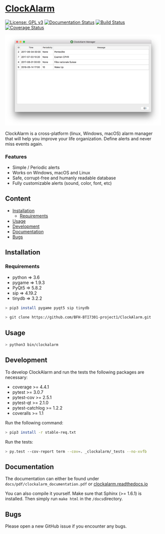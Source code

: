 # [ClockAlarm](https://github.com/BFH-BTI7301-project1/ClockAlarm)

[![License: GPL v3](https://img.shields.io/badge/License-GPL%20v3-blue.svg)](http://www.gnu.org/licenses/gpl-3.0) [![Documentation Status](https://readthedocs.org/projects/clockalarm/badge/?version=latest)](http://clockalarm.readthedocs.io/en/latest/?badge=latest) [![Build Status](https://travis-ci.org/BFH-BTI7301-project1/ClockAlarm.svg?branch=master)](https://travis-ci.org/BFH-BTI7301-project1/ClockAlarm) [![Coverage Status](https://coveralls.io/repos/github/BFH-BTI7301-project1/ClockAlarm/badge.svg?branch=master)](https://coveralls.io/github/BFH-BTI7301-project1/ClockAlarm?branch=master)

![ClockAlarm](latex/images/main_window.png)

ClockAlarm is a cross-platform (linux, Windows, macOS) alarm manager that will help you improve your life organization. Define alerts and never miss events again.

### Features

* Simple / Periodic alerts
* Works on Windows, macOS and Linux 
* Safe, corrupt-free and humanly readable database
* Fully customizable alerts (sound, color, font, etc)

## Content

* [Installation](#installation)
	* [Requirements](#requirements)
* [Usage](#usage)
* [Development](#development)
* [Documentation](#documentation)
* [Bugs](#bugs)

## Installation 

### Requirements

* python => 3.6
* pygame => 1.9.3
* PyQt5 => 5.8.2
* sip => 4.19.2
* tinydb => 3.2.2

```bash
> pip3 install pygame pyqt5 sip tinydb
```

```bash
> git clone https://github.com/BFH-BTI7301-project1/ClockAlarm.git
```

## Usage

```bash
> python3 bin/clockalarm

```

## Development

To develop ClockAlarm and run the tests the following packages are necessary:

* coverage >= 4.4.1
* pytest >= 3.0.7
* pytest-cov >= 2.5.1
* pytest-qt >= 2.1.0
* pytest-catchlog >= 1.2.2
* coveralls >= 1.1

Run the following command:

```bash
> pip3 install -r stable-req.txt
```

Run the tests:

```bash
> py.test --cov-report term --cov=. _clockalarm/_tests --no-xvfb
```

## Documentation

The documentation can either be found under ```docs/pdf/clockalarm_documentation.pdf``` or [clockalarm.readthedocs.io](https://clockalarm.readthedocs.io)

You can also compile it yourself. Make sure that Sphinx (>= 1.6.1) is installed. Then simply run ```make html``` in the ```/docs```directory.

## Bugs

Please open a new GitHub issue if you encounter any bugs.